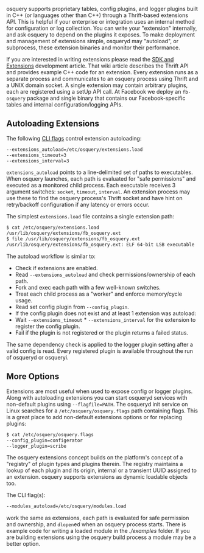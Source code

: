 osquery supports proprietary tables, config plugins, and logger plugins built in C++ (or languages other than C++) through a Thrift-based extensions API. This is helpful if your enterprise or integration uses an internal method for configuration or log collection. You can write your "extension" internally, and ask osquery to depend on the plugins it exposes. To make deployment and management of extensions simple, osqueryd may "autoload", or subprocess, these extension binaries and monitor their performance.

If you are interested in writing extensions please read the [SDK and Extensions](../development/osquery-sdk.md) development article. That wiki article describes the Thrift API and provides example C++ code for an extension. Every extension runs as a separate process and communicates to an osquery process using Thrift and a UNIX domain socket. A single extension may contain arbitrary plugins, each are registered using a setUp API call. At Facebook we deploy an `fb-osquery` package and single binary that contains our Facebook-specific tables and internal configuration/logging APIs. 

## Autoloading Extensions

The following [CLI flags](../installation/cli-flags.md) control extension autoloading:

```sh
--extensions_autoload=/etc/osquery/extensions.load
--extensions_timeout=3
--extensions_interval=3
```

`extensions_autoload` points to a line-delimited set of paths to executables. When osquery launches, each path is evaluated for "safe permissions" and executed as a monitored child process. Each executable receives 3 argument switches: `socket`, `timeout`, `interval`. An extension process may use these to find the osquery process's Thrift socket and have hint on retry/backoff configuration if any latency or errors occur. 

The simplest `extensions.load` file contains a single extension path:
```sh
$ cat /etc/osquery/extensions.load
/usr/lib/osquery/extensions/fb_osquery.ext
$ file /usr/lib/osquery/extensions/fb_osquery.ext
/usr/lib/osquery/extensions/fb_osquery.ext: ELF 64-bit LSB executable
```

The autoload workflow is similar to:

- Check if extensions are enabled.
- Read `--extensions_autoload` and check permissions/ownership of each path.
- Fork and exec each path with a few well-known switches.
- Treat each child process as a "worker" and enforce memory/cycle usage.
- Read set config plugin from `--config_plugin`.
- If the config plugin does not exist and at least 1 extension was autoload:
- Wait `--extensions_timeout` * `--extensions_interval` for the extension to register the config plugin.
- Fail if the plugin is not registered or the plugin returns a failed status.

The same dependency check is applied to the logger plugin setting after a valid config is read. Every registered plugin is available throughout the run of osqueryd or osqueryi. 

## More Options

Extensions are most useful when used to expose config or logger plugins. Along with autoloading extensions you can start osqueryd services with non-default plugins using `--flagfile=PATH`. The osqueryd init service on Linux searches for a `/etc/osquery/osquery.flags` path containing flags. This is a great place to add non-default extensions options or for replacing plugins:

```sh
$ cat /etc/osquery/osquery.flags
--config_plugin=configerator
--logger_plugin=scribe
```

The osquery extensions concept builds on the platform's concept of a "registry" of plugin types and plugins therein. The registry maintains a lookup of each plugin and its origin, internal or a transient UUID assigned to an extension. osquery supports extensions as dynamic loadable objects too. 

The CLI flag(s):

```sh
--modules_autoload=/etc/osquery/modules.load
```

work the same as extensions, each path is evaluated for safe permission and ownership, and `dlopen`ed when an osquery process starts. There is example code for writing a loaded module in the *./examples* folder. If you are building extensions using the osquery build process a module may be a better option.


